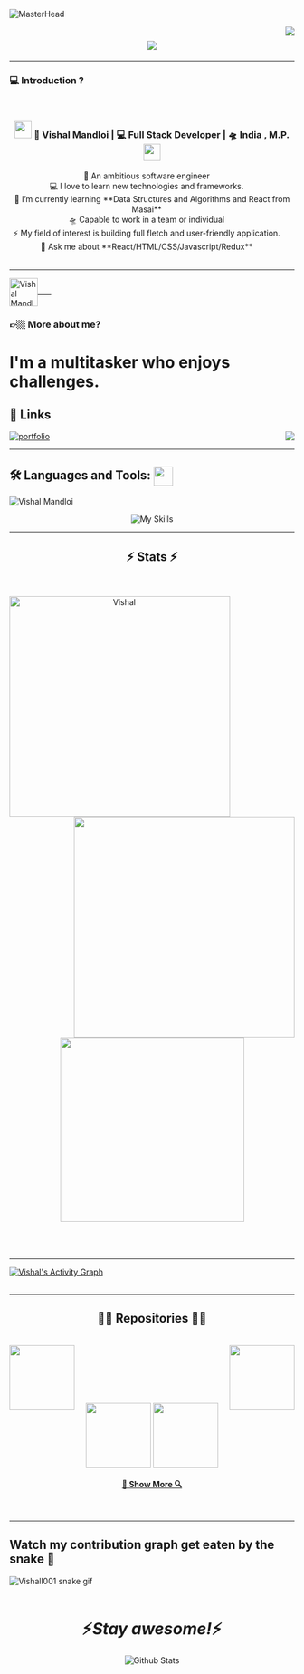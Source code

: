 ![MasterHead](https://i.pinimg.com/originals/2f/f4/28/2ff428006f3ade5f10beac69372062ab.gif)

<img align="right" src="https://visitor-badge.laobi.icu/badge?page_id=Vishall001.Vishall001">
<h1 align="center">
  <a href="https://git.io/typing-svg">
    <img src="https://readme-typing-svg.herokuapp.com/?lines=Hi+There!+👋;+Myself+Vishal+Mandloi!;+Web+Developer!;&center=true&size=30">
  </a>
</h1>
<hr>

### 💻 Introduction ?
<br>
<div align="center">
<h3><img src="https://media.giphy.com/media/WUlplcMpOCEmTGBtBW/giphy.gif" width="30"> 🙎 Vishal Mandloi | 💻 Full Stack Developer | 🛸 India , M.P. <img src="https://media.giphy.com/media/WUlplcMpOCEmTGBtBW/giphy.gif" width="30"></h3>
</div>

<p align="center">
  🙎 An ambitious software engineer  <img width="15" src="https://i.gifer.com/origin/b3/b34dc1592ae8556da933835c0d532738_w200.webp">
   <br>
  💻 I love to learn new technologies and frameworks. <img width="15" src="https://i.gifer.com/origin/b3/b34dc1592ae8556da933835c0d532738_w200.webp">
  <br>
  🌱 I’m currently learning **Data Structures and Algorithms and React from Masai** <img width="15" src="https://i.gifer.com/origin/b3/b34dc1592ae8556da933835c0d532738_w200.webp">
   <br>
  🛸 Capable to work in a team or individual <img width="15" src="https://i.gifer.com/origin/b3/b34dc1592ae8556da933835c0d532738_w200.webp">
   <br>
   ⚡ My field of interest is building full fletch and user-friendly application. <img width="15" src="https://i.gifer.com/origin/b3/b34dc1592ae8556da933835c0d532738_w200.webp">
   <br>
  💬 Ask me about **React/HTML/CSS/Javascript/Redux** <img width="15" src="https://i.gifer.com/origin/b3/b34dc1592ae8556da933835c0d532738_w200.webp">
  <br>
  <img width="15" src="https://i.gifer.com/origin/b3/b34dc1592ae8556da933835c0d532738_w200.webp"><img width="15" src="https://i.gifer.com/origin/b3/b34dc1592ae8556da933835c0d532738_w200.webp">
  <img width="15" src="https://i.gifer.com/origin/b3/b34dc1592ae8556da933835c0d532738_w200.webp"><img width="15" src="https://i.gifer.com/origin/b3/b34dc1592ae8556da933835c0d532738_w200.webp">
  <img width="15" src="https://i.gifer.com/origin/b3/b34dc1592ae8556da933835c0d532738_w200.webp"><img width="15" src="https://i.gifer.com/origin/b3/b34dc1592ae8556da933835c0d532738_w200.webp">
  <img width="15" src="https://i.gifer.com/origin/b3/b34dc1592ae8556da933835c0d532738_w200.webp"><img width="15" src="https://i.gifer.com/origin/b3/b34dc1592ae8556da933835c0d532738_w200.webp">
  <img width="15" src="https://i.gifer.com/origin/b3/b34dc1592ae8556da933835c0d532738_w200.webp"><img width="15" src="https://i.gifer.com/origin/b3/b34dc1592ae8556da933835c0d532738_w200.webp">
  <img width="15" src="https://i.gifer.com/origin/b3/b34dc1592ae8556da933835c0d532738_w200.webp"><img width="15" src="https://i.gifer.com/origin/b3/b34dc1592ae8556da933835c0d532738_w200.webp">
  <img width="15" src="https://i.gifer.com/origin/b3/b34dc1592ae8556da933835c0d532738_w200.webp"><img width="15" src="https://i.gifer.com/origin/b3/b34dc1592ae8556da933835c0d532738_w200.webp">
  <img width="15" src="https://i.gifer.com/origin/b3/b34dc1592ae8556da933835c0d532738_w200.webp"><img width="15" src="https://i.gifer.com/origin/b3/b34dc1592ae8556da933835c0d532738_w200.webp">
  <img width="15" src="https://i.gifer.com/origin/b3/b34dc1592ae8556da933835c0d532738_w200.webp"><img width="15" src="https://i.gifer.com/origin/b3/b34dc1592ae8556da933835c0d532738_w200.webp">
</p>
<p align="center">
<hr>
<a href="https://www.linkedin.com/in/vishal-mandloii/" target="_blank"><img align="center" src="https://raw.githubusercontent.com/rahuldkjain/github-profile-readme-generator/master/src/images/icons/Social/linked-in-alt.svg" alt="Vishal Mandloi" height="50" width="50"/>&nbsp;&nbsp;&nbsp;&nbsp;&nbsp;&nbsp;</a>


</p>

### 👉🏼 More about me?

<h1>I'm a multitasker who enjoys challenges.</h1>

## 🔗 Links

[![portfolio](https://img.shields.io/badge/my_portfolio-000?style=for-the-badge&logo=ko-fi&logoColor=white)](https://vishall001.github.io/vishal-mandloi/)
<img align="right" src="https://wakatime.com/badge/user/1ff3f10c-1420-4570-94cf-cff207f1eb2c.svg"/>

<hr>
<h2 align="left">🛠 Languages and Tools: <img src = "https://raw.githubusercontent.com/rahulbanerjee26/githubProfileReadmeGenerator/main/gifs/code.gif" width = 34px height=34px align="center"></h2>
<p align="left"> <img src="https://komarev.com/ghpvc/?username=Vishall001&label=Profile%20views&color=0e75b6&style=flat" alt="Vishal Mandloi" /> </p >
<p align="center">
  <img  src="https://skillicons.dev/icons?i=react,js,nodejs,mongodb,expressjs,redux,ts,nextjs,bootstrap,html,css,github,vscode,vercel,netlify" alt="My Skills"/>
</p>
  <hr>
<h2 align="center">⚡ Stats ⚡</h2>
<br>
<p align=center>
  <div align=center>
    <a href="https://github.com/denvercoder1/github-readme-streak-stats" title="Go to Source">
      <img align="left" width=390 src="https://github-readme-streak-stats.herokuapp.com/?user=Vishall001&theme=vision-friendly-dark&border=61dafb&hide_border=true" alt="Vishal" />
    </a>
    <a href="https://github.com/anuraghazra/github-readme-stats" title="Go to Source">
      <img align="right" width=390 src="https://github-readme-stats.vercel.app/api?username=Vishall001&show_icons=true&theme=vision-friendly-dark&border_color=61dafb&hide_border=true" />
    </a>
  </div>
  <br><br><br><br><br><br><br><br><br>
  <div align=center>
    <a href="https://github.com/anuraghazra/github-readme-stats">
      <img width=325 align="center" src="https://github-readme-stats.vercel.app/api/top-langs/?username=Vishall001&hide=c%23,powershell,Mathematica,Ruby,Objective-C,Objective-C%2b%2b,Cuda&title_color=61dafb&text_color=ffffff&icon_color=61dafb&bg_color=20232a&langs_count=8&layout=compact&border_color=61dafb&hide_border=true" />
    </a>
  </div>
  <br>
  <br>
  <br>
  <hr>
<a href="https://github.com/Vishall001/github-readme-activity-graph"><img alt="Vishal's Activity Graph" src="https://activity-graph.herokuapp.com/graph?username=Vishall001&bg_color=0D1117&color=5BCDEC&line=5BCDEC&point=FFFFFF&hide_border=true" /></a>
<br/><br/>
<hr>
<h2 align="center">👨‍💻 Repositories 👨‍💻</h2>
<br>
<div width="100%" align="center">
  <a align="right" href="https://github.com/Vishall001/Overstock-Clone" title="Over stock"><img align="left" height="115" src="https://github-readme-stats.vercel.app/api/pin/?username=Vishall001&repo=Overstock-Clone&theme=react&border_color=61dafb&border_radius=10"></a>
  <a align="left" href="https://github.com/Vishall001/Farfetch-Clone" title="Farfetch"><img align="right" height="115" src="https://github-readme-stats.vercel.app/api/pin/?username=Vishall001&repo=Farfetch-Clone&theme=react&border_color=61dafb&border_radius=10"></a>
 <br><br><br><br><br><br>
  <a align="right" href="https://github.com/Vishall001/booking" title="Booking.com"><img align="center" height="115" src="https://github-readme-stats.vercel.app/api/pin/?username=Vishall001&repo=booking&theme=react&border_color=61dafb&border_radius=10"></a>
  <a align="right" href="https://github.com/Vishall001/Time-camp" title="Time Camp"><img align="center" height="115" src="https://github-readme-stats.vercel.app/api/pin/?username=Vishall001&repo=booking&theme=react&border_color=61dafb&border_radius=10"></a>
</div>
<!-- <br><br><br><br><br><br> -->
<h4 align="center">
  <a href="https://github.com/Vishall001?tab=repositories" title="Show Repositories">🔎 Show More 🔍</a>
</h4>
<br>
<hr>


## Watch my contribution graph get eaten by the snake 🐍

<!-- refer this: https://dev.to/mishmanners/how-to-enable-github-actions-on-your-profile-readme-for-a-contribution-graph-4l66 -->
![Vishall001 snake gif](https://github.com/Vishall001/Vishall001/blob/output/github-contribution-grid-snake.svg)   
<br>
<h1 align='center'>⚡️<i>Stay awesome!</i>⚡️</h1>
<p align="center">
 <img src="https://raw.githubusercontent.com/mayhemantt/mayhemantt/Update/svg/Bottom.svg" alt="Github Stats" />
</p>